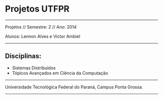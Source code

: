 # Projetos UTFPR
---
Projetos // Semestre: 2 // Ano: 2014

Alunos: Lennon Alves e Victor Ambiel


---

## Disciplinas:
 * Sistemas Distribuídos
 * Tópicos Avançados em Ciência da Computação
 
----

Universidade Tecnológica Federal do Paraná,
Campus Ponta Grossa.

---
